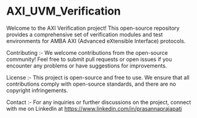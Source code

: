 # AXI_UVM_Verification

Welcome to the AXI Verification project! This open-source repository provides a comprehensive set of verification modules and test environments for AMBA AXI (Advanced eXtensible Interface) protocols.

Contributing :- We welcome contributions from the open-source community! Feel free to submit pull requests or open issues if you encounter any problems or have suggestions for improvements.

License :- This project is open-source and free to use. We ensure that all contributions comply with open-source standards, and there are no copyright infringements.

Contact :- For any inquiries or further discussions on the project, connect with me on LinkedIn at https://www.linkedin.com/in/prasannaprajapati

